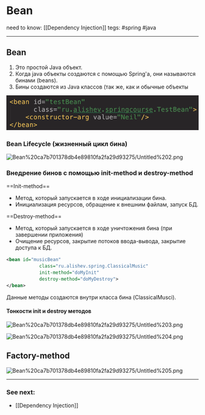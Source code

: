  # Bean

need to know: [[Dependency Injection]]
tegs: #spring #java

---
## Bean

1. Это простой Java объект.
2. Когда java объекты создаются с помощью Spring'а, они называются бинами (beans).
3. Бины создаются из Java классов (так же, как и обычные объекты

![Bean%20ca7b701378db4e89810fa2fa29d93275/Untitled%201.png](Images/Untitled%201%201.png)

### Bean Lifecycle (жизненный цикл бина)

![Bean%20ca7b701378db4e89810fa2fa29d93275/Untitled%202.png](Untitled%202.png)

### Внедрение бинов с помощью init-method и destroy-method

==Init-method==

- Метод, который запускается в ходе инициализации бина.
- Инициализация ресурсов, обращение к внешним файлам, запуск БД.

==Destroy-method==

- Метод, который запускается в ходе уничтожения бина (при завершении приложения)
- Очищение ресурсов, закрытие потоков ввода-вывода, закрытие доступа к БД.

```xml
<bean id="musicBean"
			class="ru.alishev.spring.ClassicalMusic"
			init-method="doMyInit"
			destroy-method="doMyDestroy">
</bean>
```

Данные методы создаются внутри класса бина (ClassicalMusci).

#### Тонкости init и destroy методов

![Bean%20ca7b701378db4e89810fa2fa29d93275/Untitled%203.png](Untitled%203.png)

![Bean%20ca7b701378db4e89810fa2fa29d93275/Untitled%204.png](Untitled%204.png)

## Factory-method

![Bean%20ca7b701378db4e89810fa2fa29d93275/Untitled%205.png](Untitled%205.png)

---
### See next:
- [[Dependency Injection]]